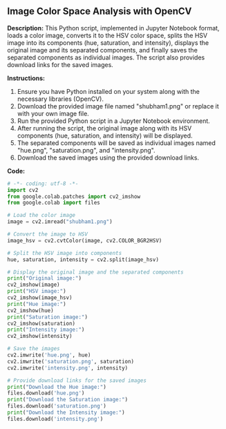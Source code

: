 ## Image Color Space Analysis with OpenCV

**Description:**
This Python script, implemented in Jupyter Notebook format, loads a color image, converts it to the HSV color space, splits the HSV image into its components (hue, saturation, and intensity), displays the original image and its separated components, and finally saves the separated components as individual images. The script also provides download links for the saved images.

**Instructions:**
1. Ensure you have Python installed on your system along with the necessary libraries (OpenCV).
2. Download the provided image file named "shubham1.png" or replace it with your own image file.
3. Run the provided Python script in a Jupyter Notebook environment.
4. After running the script, the original image along with its HSV components (hue, saturation, and intensity) will be displayed.
5. The separated components will be saved as individual images named "hue.png", "saturation.png", and "intensity.png".
6. Download the saved images using the provided download links.

**Code:**
```python
# -*- coding: utf-8 -*-
import cv2
from google.colab.patches import cv2_imshow
from google.colab import files

# Load the color image
image = cv2.imread("shubham1.png")

# Convert the image to HSV
image_hsv = cv2.cvtColor(image, cv2.COLOR_BGR2HSV)

# Split the HSV image into components
hue, saturation, intensity = cv2.split(image_hsv)

# Display the original image and the separated components
print("Original image:")
cv2_imshow(image)
print("HSV image:")
cv2_imshow(image_hsv)
print("Hue image:")
cv2_imshow(hue)
print("Saturation image:")
cv2_imshow(saturation)
print("Intensity image:")
cv2_imshow(intensity)

# Save the images
cv2.imwrite('hue.png', hue)
cv2.imwrite('saturation.png', saturation)
cv2.imwrite('intensity.png', intensity)

# Provide download links for the saved images
print("Download the Hue image:")
files.download('hue.png')
print("Download the Saturation image:")
files.download('saturation.png')
print("Download the Intensity image:")
files.download('intensity.png')
```
